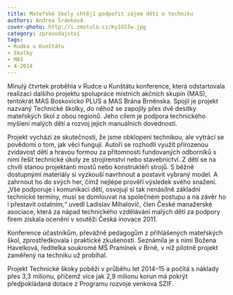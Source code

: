```yaml
---
title: Mateřské školy chtějí podpořit zájem dětí o techniku
authors: Andrea Šrámková
cover-photo: http://i.zmotula.cz/Ky1G53w.jpg
category: zpravodajství
tags:
- Rudka u Kunštátu
- školky
- MAS
- 4-2014
---
```


Minulý čtvrtek proběhla v Rudce u Kunštátu konference, která odstartovala realizaci dalšího projektu spolupráce místních akčních skupin (MAS), tentokrát MAS Boskovicko PLUS a MAS Brána Brněnska. Spojil je projekt nazvaný Technické školky, do něhož se zapojily přes dvě desítky mateřských škol z obou regionů. Jeho cílem je podpora technického myšlení malých dětí a rozvoj jejich manuálních dovedností.

Projekt vychází ze skutečnosti, že jsme obklopeni technikou, ale vytrácí se povědomí o tom, jak věci fungují. Autoři se rozhodli využít přirozenou zvídavost dětí a hravou formou za přítomnosti fundovaných odborníků s nimi řešit technické úkoly ze strojírenství nebo stavebnictví. Z dětí se na chvíli stanou projektanti mostů nebo konstruktéři strojů. S běžně dostupnými materiály si vyzkouší navrhnout a postavit vybraný model. A zahrnout ho do svých her, čímž nejlépe prověří výsledek svého snažení. „Vše podporuje i komunikaci dětí, osvojují si tak nenásilně základní technické termíny, musí se domlouvat na společném postupu a na závěr ho i přestavit ostatním,“ uvedl Ladislav Mihalovič, člen České manažerské asociace, která za nápad technického vzdělávání malých dětí za podpory firem získala ocenění v soutěži Česká inovace 2011.

Konference účastníkům, převážně pedagogům z přihlášených mateřských škol, zprostředkovala i praktické zkušenosti. Seznámila je s nimi Božena Havelková, ředitelka soukromé MŠ Pramínek v Brně, v níž pilotně projekt zaměřený na techniku už probíhal.

Projekt Technické škoky poběží v průběhu let 2014–15 a počítá s náklady přes 3,3 milionu, přičemž více jak 2,9 milionu korun má pokrýt předpokládaná dotace z Programu rozvoje venkova SZIF. 
